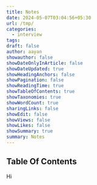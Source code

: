 ```yaml
---
title: Notes
date: 2024-05-07T03:04:56+05:30
url: /tmp/
categories:
  - interview
tags:
draft: false
author: aayan
showauthor: false
showDateOnlyInArticle: false
showDateUpdated: true
showHeadingAnchors: false
showPagination: false
showReadingTime: true
showTableOfContents: true
showTaxonomies: true
showWordCount: true
sharingLinks: false
showEdit: false
showViews: false
showLikes: false
showSummary: true
summary: Notes
---
```

<!--more-->

## Table Of Contents

Hi